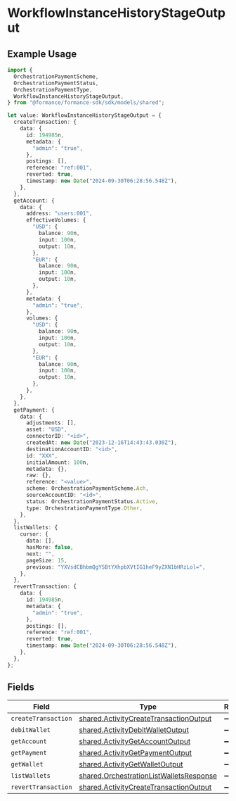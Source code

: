 # WorkflowInstanceHistoryStageOutput

## Example Usage

```typescript
import {
  OrchestrationPaymentScheme,
  OrchestrationPaymentStatus,
  OrchestrationPaymentType,
  WorkflowInstanceHistoryStageOutput,
} from "@formance/formance-sdk/sdk/models/shared";

let value: WorkflowInstanceHistoryStageOutput = {
  createTransaction: {
    data: {
      id: 194985n,
      metadata: {
        "admin": "true",
      },
      postings: [],
      reference: "ref:001",
      reverted: true,
      timestamp: new Date("2024-09-30T06:28:56.548Z"),
    },
  },
  getAccount: {
    data: {
      address: "users:001",
      effectiveVolumes: {
        "USD": {
          balance: 90n,
          input: 100n,
          output: 10n,
        },
        "EUR": {
          balance: 90n,
          input: 100n,
          output: 10n,
        },
      },
      metadata: {
        "admin": "true",
      },
      volumes: {
        "USD": {
          balance: 90n,
          input: 100n,
          output: 10n,
        },
        "EUR": {
          balance: 90n,
          input: 100n,
          output: 10n,
        },
      },
    },
  },
  getPayment: {
    data: {
      adjustments: [],
      asset: "USD",
      connectorID: "<id>",
      createdAt: new Date("2023-12-16T14:43:43.030Z"),
      destinationAccountID: "<id>",
      id: "XXX",
      initialAmount: 100n,
      metadata: {},
      raw: {},
      reference: "<value>",
      scheme: OrchestrationPaymentScheme.Ach,
      sourceAccountID: "<id>",
      status: OrchestrationPaymentStatus.Active,
      type: OrchestrationPaymentType.Other,
    },
  },
  listWallets: {
    cursor: {
      data: [],
      hasMore: false,
      next: "",
      pageSize: 15,
      previous: "YXVsdCBhbmQgYSBtYXhpbXVtIG1heF9yZXN1bHRzLol=",
    },
  },
  revertTransaction: {
    data: {
      id: 194985n,
      metadata: {
        "admin": "true",
      },
      postings: [],
      reference: "ref:001",
      reverted: true,
      timestamp: new Date("2024-09-30T06:28:56.548Z"),
    },
  },
};
```

## Fields

| Field                                                                                                     | Type                                                                                                      | Required                                                                                                  | Description                                                                                               |
| --------------------------------------------------------------------------------------------------------- | --------------------------------------------------------------------------------------------------------- | --------------------------------------------------------------------------------------------------------- | --------------------------------------------------------------------------------------------------------- |
| `createTransaction`                                                                                       | [shared.ActivityCreateTransactionOutput](../../../sdk/models/shared/activitycreatetransactionoutput.md)   | :heavy_minus_sign:                                                                                        | N/A                                                                                                       |
| `debitWallet`                                                                                             | [shared.ActivityDebitWalletOutput](../../../sdk/models/shared/activitydebitwalletoutput.md)               | :heavy_minus_sign:                                                                                        | N/A                                                                                                       |
| `getAccount`                                                                                              | [shared.ActivityGetAccountOutput](../../../sdk/models/shared/activitygetaccountoutput.md)                 | :heavy_minus_sign:                                                                                        | N/A                                                                                                       |
| `getPayment`                                                                                              | [shared.ActivityGetPaymentOutput](../../../sdk/models/shared/activitygetpaymentoutput.md)                 | :heavy_minus_sign:                                                                                        | N/A                                                                                                       |
| `getWallet`                                                                                               | [shared.ActivityGetWalletOutput](../../../sdk/models/shared/activitygetwalletoutput.md)                   | :heavy_minus_sign:                                                                                        | N/A                                                                                                       |
| `listWallets`                                                                                             | [shared.OrchestrationListWalletsResponse](../../../sdk/models/shared/orchestrationlistwalletsresponse.md) | :heavy_minus_sign:                                                                                        | N/A                                                                                                       |
| `revertTransaction`                                                                                       | [shared.ActivityCreateTransactionOutput](../../../sdk/models/shared/activitycreatetransactionoutput.md)   | :heavy_minus_sign:                                                                                        | N/A                                                                                                       |